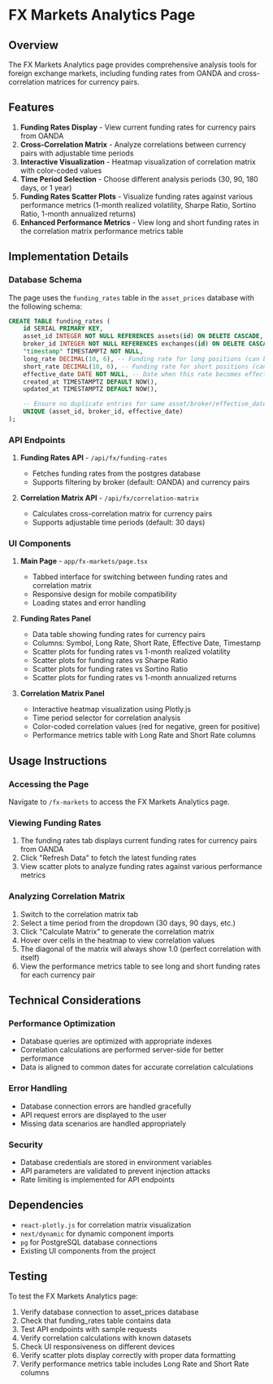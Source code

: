 # FX Markets Analytics Page

## Overview

The FX Markets Analytics page provides comprehensive analysis tools for foreign exchange markets, including funding rates from OANDA and cross-correlation matrices for currency pairs.

## Features

1. **Funding Rates Display** - View current funding rates for currency pairs from OANDA
2. **Cross-Correlation Matrix** - Analyze correlations between currency pairs with adjustable time periods
3. **Interactive Visualization** - Heatmap visualization of correlation matrix with color-coded values
4. **Time Period Selection** - Choose different analysis periods (30, 90, 180 days, or 1 year)
5. **Funding Rates Scatter Plots** - Visualize funding rates against various performance metrics (1-month realized volatility, Sharpe Ratio, Sortino Ratio, 1-month annualized returns)
6. **Enhanced Performance Metrics** - View long and short funding rates in the correlation matrix performance metrics table

## Implementation Details

### Database Schema

The page uses the `funding_rates` table in the `asset_prices` database with the following schema:

```sql
CREATE TABLE funding_rates (
    id SERIAL PRIMARY KEY,
    asset_id INTEGER NOT NULL REFERENCES assets(id) ON DELETE CASCADE,
    broker_id INTEGER NOT NULL REFERENCES exchanges(id) ON DELETE CASCADE,
    "timestamp" TIMESTAMPTZ NOT NULL,
    long_rate DECIMAL(10, 6), -- Funding rate for long positions (can be negative)
    short_rate DECIMAL(10, 6), -- Funding rate for short positions (can be negative)
    effective_date DATE NOT NULL, -- Date when this rate becomes effective
    created_at TIMESTAMPTZ DEFAULT NOW(),
    updated_at TIMESTAMPTZ DEFAULT NOW(),

    -- Ensure no duplicate entries for same asset/broker/effective_date
    UNIQUE (asset_id, broker_id, effective_date)
);
```

### API Endpoints

1. **Funding Rates API** - `/api/fx/funding-rates`

   - Fetches funding rates from the postgres database
   - Supports filtering by broker (default: OANDA) and currency pairs

2. **Correlation Matrix API** - `/api/fx/correlation-matrix`
   - Calculates cross-correlation matrix for currency pairs
   - Supports adjustable time periods (default: 30 days)

### UI Components

1. **Main Page** - `app/fx-markets/page.tsx`

   - Tabbed interface for switching between funding rates and correlation matrix
   - Responsive design for mobile compatibility
   - Loading states and error handling

2. **Funding Rates Panel**

   - Data table showing funding rates for currency pairs
   - Columns: Symbol, Long Rate, Short Rate, Effective Date, Timestamp
   - Scatter plots for funding rates vs 1-month realized volatility
   - Scatter plots for funding rates vs Sharpe Ratio
   - Scatter plots for funding rates vs Sortino Ratio
   - Scatter plots for funding rates vs 1-month annualized returns

3. **Correlation Matrix Panel**
   - Interactive heatmap visualization using Plotly.js
   - Time period selector for correlation analysis
   - Color-coded correlation values (red for negative, green for positive)
   - Performance metrics table with Long Rate and Short Rate columns

## Usage Instructions

### Accessing the Page

Navigate to `/fx-markets` to access the FX Markets Analytics page.

### Viewing Funding Rates

1. The funding rates tab displays current funding rates for currency pairs from OANDA
2. Click "Refresh Data" to fetch the latest funding rates
3. View scatter plots to analyze funding rates against various performance metrics

### Analyzing Correlation Matrix

1. Switch to the correlation matrix tab
2. Select a time period from the dropdown (30 days, 90 days, etc.)
3. Click "Calculate Matrix" to generate the correlation matrix
4. Hover over cells in the heatmap to view correlation values
5. The diagonal of the matrix will always show 1.0 (perfect correlation with itself)
6. View the performance metrics table to see long and short funding rates for each currency pair

## Technical Considerations

### Performance Optimization

- Database queries are optimized with appropriate indexes
- Correlation calculations are performed server-side for better performance
- Data is aligned to common dates for accurate correlation calculations

### Error Handling

- Database connection errors are handled gracefully
- API request errors are displayed to the user
- Missing data scenarios are handled appropriately

### Security

- Database credentials are stored in environment variables
- API parameters are validated to prevent injection attacks
- Rate limiting is implemented for API endpoints

## Dependencies

- `react-plotly.js` for correlation matrix visualization
- `next/dynamic` for dynamic component imports
- `pg` for PostgreSQL database connections
- Existing UI components from the project

## Testing

To test the FX Markets Analytics page:

1. Verify database connection to asset_prices database
2. Check that funding_rates table contains data
3. Test API endpoints with sample requests
4. Verify correlation calculations with known datasets
5. Check UI responsiveness on different devices
6. Verify scatter plots display correctly with proper data formatting
7. Verify performance metrics table includes Long Rate and Short Rate columns
